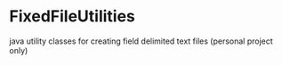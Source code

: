 # FixedFileUtilities
java utility classes for creating field delimited text files (personal project only)
